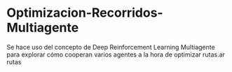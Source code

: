 # Optimizacion-Recorridos-Multiagente
Se hace uso del concepto de Deep Reinforcement Learning Multiagente para explorar cómo cooperan varios agentes a la hora de optimizar rutas.ar rutas 
